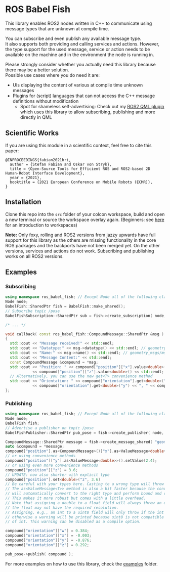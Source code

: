 # ROS Babel Fish

This library enables ROS2 nodes written in C++ to communicate using message types that are unknown at compile time.

You can subscribe and even publish any available message type.  
It also supports both providing and calling services and actions.
However, the type support for the used message, service or action needs to be available on the machine and in the environment the node is running in.

Please strongly consider whether you actually need this library because there may be a better solution.  
Possible use cases where you do need it are:

* UIs displaying the content of various at compile time unknown messages
* Plugins for (script) languages that can not access the C++ message definitions without modification
  * Spot for shameless self-advertising: Check out my [ROS2 QML plugin](https://github.com/StefanFabian/qml_ros2_plugin) which uses this library to allow subscribing, publishing and more directly in QML

## Scientific Works

If you are using this module in a scientific context, feel free to cite this paper:
```
@INPROCEEDINGS{fabian2021hri,
  author = {Stefan Fabian and Oskar von Stryk},
  title = {Open-Source Tools for Efficient ROS and ROS2-based 2D Human-Robot Interface Development},
  year = {2021},
  booktitle = {2021 European Conference on Mobile Robots (ECMR)},
}
```

## Installation

Clone this repo into the `src` folder of your colcon workspace, build and open a new terminal or source the workspace overlay again.
(Beginners: see [here](https://docs.ros.org/en/rolling/Tutorials/Beginner-Client-Libraries/Creating-A-Workspace/Creating-A-Workspace.html) for an introduction to workspaces)

**Note:** Only foxy, rolling and ROS2 versions from jazzy upwards have full support for this library as the others are missing functionality in the core ROS packages and the backports have not been merged yet.
On the other versions, services and actions do not work. Subscribing and publishing works on all ROS2 versions.

## Examples

### Subscribing

```C++
using namespace ros_babel_fish; // Except Node all of the following classes are in that namespace
Node node;
BabelFish::SharedPtr fish = BabelFish::make_shared();
// Subscribe topic /pose
BabelFishSubscription::SharedPtr sub = fish->create_subscription( node, topic, 1, &callback );

/* ... */

void callback( const ros_babel_fish::CompoundMessage::SharedPtr &msg )
{
  std::cout << "Message received!" << std::endl;
  std::cout << "Datatype:" << msg->datatype() << std::endl; // geometry_msgs::msg::Pose
  std::cout << "Name:" << msg->name() << std::endl; // geometry_msgs/msg/Pose
  std::cout << "Message Content:" << std::endl;
  const CompoundMessage &compound = *msg;
  std::cout << "Position: " << compound["position"]["x"].value<double>() << ", " << compound["position"]["y"].value<double>() << ", "
            << compound["position"]["z"].value<double>() << std::endl;
  // Alternatively, you can use the new get<T> convenience method
  std::cout << "Orientation: " << compound["orientation"].get<double>("w") << ", " << compound["orientation"].get<double>("x") << ", "
            << compound["orientation"].get<double>("y") << ", " << compound["orientation"].get<double>("z") << std::endl;
};
```

### Publishing

```C++
using namespace ros_babel_fish; // Except Node all of the following classes are in that namespace
Node node;
BabelFish fish;
// Advertise a publisher on topic /pose
BabelFishPublisher::SharedPtr pub_pose = fish->create_publisher( node, "/pose", "geometry_msgs/msg/Pose", 1 );

CompoundMessage::SharedPtr message = fish->create_message_shared( "geometry_msgs/msg/Pose" );
auto &compound = *message;
compound["position"].as<CompoundMessage>()["x"].as<ValueMessage<double>>().setValue(1.1);
// or using convenience methods
compound["position"]["y"].as<ValueMessage<double>>().setValue(2.4);
// or using even more convenience methods
compound["position"]["z"] = 3.6;
// UPDATE: now also shorter with explicit type
compound["position"].set<double>("z", 3.6)
// Be careful with your types here. Casting to a wrong type will throw an exception!
// The as<ValueMessage<T>> method is also a bit faster because the convenience method
// will automatically convert to the right type and perform bound and compatibility checks.
// This makes it more robust but comes with a little overhead.
// Note that assigning a double to a float field will always throw an exception because
// the float may not have the required resolution.
// Assigning, e.g., an int to a uint8 field will only throw if the int is out of bounds (0-255)
// otherwise a warning will be printed because uint8 is not compatible with all possible values
// of int. This warning can be disabled as a compile option. 

compound["orientation"]["w"] = 0.384;
compound["orientation"]["x"] = -0.003;
compound["orientation"]["y"] = -0.876;
compound["orientation"]["z"] = 0.292;

pub_pose->publish( compound );
```

For more examples on how to use this library, check the [examples](ros_babel_fish/examples) folder.
